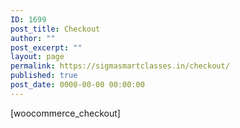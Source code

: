```yaml
---
ID: 1699
post_title: Checkout
author: ""
post_excerpt: ""
layout: page
permalink: https://sigmasmartclasses.in/checkout/
published: true
post_date: 0000-00-00 00:00:00
---
```

[woocommerce_checkout]